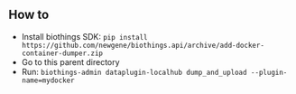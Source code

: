
## How to
- Install biothings SDK: `pip install https://github.com/newgene/biothings.api/archive/add-docker-container-dumper.zip`
- Go to this parent directory
- Run: `biothings-admin dataplugin-localhub dump_and_upload --plugin-name=mydocker`


